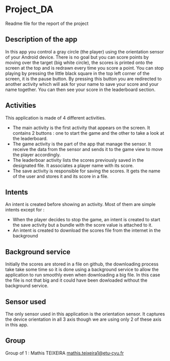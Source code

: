 # Project_DA

Readme file for the report of the project

## Description of the app
In this app you control a gray circle (the player) using the orientation sensor of your Android device. There is no goal but you can score points by moving over the target (big white circle), the scores is printed onto the screen at the top and is redrawn every time you score a point. You can stop playing by pressing the little black square in the top left corner of the screen, it is the pause button. By pressing this button you are redirected to another activity which will ask for your name to save your score and your name together. You can then see your score in the leaderboard section.

## Activities
This application is made of 4 different activities.
* The main activity is the first activity that appears on the screen. It contains 2 buttons : one to start the game and the other to take a look at the leaderboard.
* The game activity is the part of the app that manage the sensor. It receive the data from the sensor and sends it to the game view to move the player accordingly.
* The leaderboar activity lists the scores previously saved in the designated file. It associates a player name with its score.
* The save activity is responsible for saving the scores. It gets the name of the user and stores it and its score in a file.

## Intents
An intent is created before showing an activity. Most of them are simple intents except for :
* When the player decides to stop the game, an intent is created to start the save activity but a bundle with the score value is attached to it.
* An intent is created to download the scores file from the internet in the background

## Background service
Initially the scores are stored in a file on github, the downloading process take take some time so it is done using a background service to allow the application to run smoothly even when downloading a big file. In this case the file is not that big and it could have been dowloaded without the background service.

## Sensor used
The only sensor used in this application is the orientation sensor. It captures the device orientation in all 3 axis though we are using only 2 of these axis in this app.

## Group
Group of 1 : Mathis TEIXEIRA mathis.teixeira1@etu-cyu.fr
